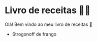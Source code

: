# Livro de receitas :woman_cook:

Olá! Bem vindo ao meu livro de receitas :wave:

* Strogonoff de frango 